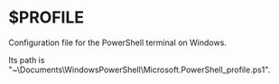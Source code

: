 # $PROFILE

Configuration file for the PowerShell terminal on Windows.

Its path is "~\Documents\WindowsPowerShell\Microsoft.PowerShell_profile.ps1".
